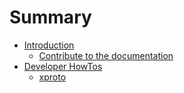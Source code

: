 # Summary

* [Introduction](README.md)
    - [Contribute to the documentation](contribute_docs.md)
* [Developer HowTos](developer.md)
    - [xproto](xproto.md)

